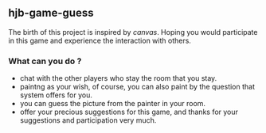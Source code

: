 ## hjb-game-guess

The birth of this project is inspired by *canvas*. Hoping you would participate in this game 
and experience the interaction with others.

### What can you do ?

+ chat with the other players who stay the room that you stay.
+ paintng as your wish, of course, you can also paint by the question that system offers for you.
+ you can guess the picture from the painter in your room.
+ offer your precious suggestions for this game, and thanks for your suggestions and participation very much.
